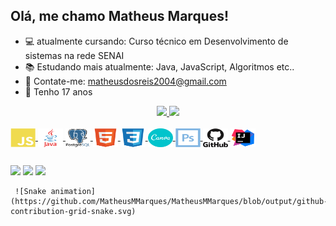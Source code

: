 ## Olá, me chamo Matheus Marques!

- 💻 atualmente cursando: Curso técnico em Desenvolvimento de sistemas na rede SENAI
- 📚 Estudando mais atualmente: Java, JavaScript, Algoritmos etc.. 
- 💾 Contate-me: matheusdosreis2004@gmail.com
- 🎈 Tenho 17 anos


<div align="center">
  <a href="https://github.com/MatheusMMarques">
  <img height="180em" src="https://github-readme-stats.vercel.app/api?username=MatheusMMarques&show_icons=true&theme=dracula&include_all_commits=true&count_private=true"/>
  <img height="180em" src="https://github-readme-stats.vercel.app/api/top-langs/?username=MatheusMMarques&layout=compact&langs_count=7&theme=dracula"/>       
</div>
  
  
<div style="display: inline_block"><br>
  <img align="center" alt="Matheus-Js" height="30" width="40" src="https://raw.githubusercontent.com/devicons/devicon/master/icons/javascript/javascript-plain.svg">
  <img align="center" alt="Matheus-Java" height="30" width="40" src="https://raw.githubusercontent.com/devicons/devicon/master/icons/java/java-original-wordmark.svg">
  <img align="center" alt="Matheus-Postgress" height="30" width="40" src="https://raw.githubusercontent.com/devicons/devicon/master/icons/postgresql/postgresql-original-wordmark.svg">
  <img align="center" alt="Matheus-HTML" height="30" width="40" src="https://raw.githubusercontent.com/devicons/devicon/master/icons/html5/html5-original.svg">
  <img align="center" alt="Matheus-CSS" height="30" width="40" src="https://raw.githubusercontent.com/devicons/devicon/master/icons/css3/css3-original.svg">
  <img align="center" alt="Matheus-Canva" height="30" width="40" src="https://raw.githubusercontent.com/devicons/devicon/master/icons/canva/canva-original.svg">
  <img align="center" alt="Matheus-Photoshop" height="30" width="40" src="https://raw.githubusercontent.com/devicons/devicon/master/icons/photoshop/photoshop-line.svg">
  <img align="center" alt="Matheus-GitHub" height="30" width="40" src="https://raw.githubusercontent.com/devicons/devicon/master/icons/github/github-original-wordmark.svg">
  <img align="center" alt="Matheus-Intelij" height="30" width="40" src="https://raw.githubusercontent.com/devicons/devicon/master/icons/intellij/intellij-original.svg">
 </div>
  
  ##
  
 <div> 
  <a href="https://instagram.com/matheus.maarques" target="_blank"><img src="https://img.shields.io/badge/-Instagram-%23E4405F?style=for-the-badge&logo=instagram&logoColor=white" target="_blank"></a>
  <a href = "mailto:matheusdosreis2004@gmail.com"><img src="https://img.shields.io/badge/-Gmail-%23333?style=for-the-badge&logo=gmail&logoColor=white" target="_blank"></a>
  <a href="https://www.linkedin.com/in/matheus-marques-817a2b20b" target="_blank"><img src="https://img.shields.io/badge/-LinkedIn-%230077B5?style=for-the-badge&logo=linkedin&logoColor=white" target="_blank"></a> 
   
     ![Snake animation](https://github.com/MatheusMMarques/MatheusMMarques/blob/output/github-contribution-grid-snake.svg)
   
 </div>
  
  
